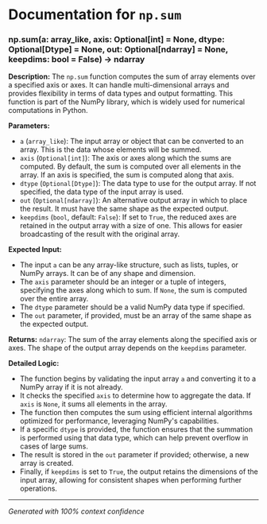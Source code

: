 # Documentation for `np.sum`

### np.sum(a: array_like, axis: Optional[int] = None, dtype: Optional[Dtype] = None, out: Optional[ndarray] = None, keepdims: bool = False) -> ndarray

**Description:**
The `np.sum` function computes the sum of array elements over a specified axis or axes. It can handle multi-dimensional arrays and provides flexibility in terms of data types and output formatting. This function is part of the NumPy library, which is widely used for numerical computations in Python.

**Parameters:**
- `a` (`array_like`): The input array or object that can be converted to an array. This is the data whose elements will be summed.
- `axis` (`Optional[int]`): The axis or axes along which the sums are computed. By default, the sum is computed over all elements in the array. If an axis is specified, the sum is computed along that axis.
- `dtype` (`Optional[Dtype]`): The data type to use for the output array. If not specified, the data type of the input array is used.
- `out` (`Optional[ndarray]`): An alternative output array in which to place the result. It must have the same shape as the expected output.
- `keepdims` (`bool`, default: `False`): If set to `True`, the reduced axes are retained in the output array with a size of one. This allows for easier broadcasting of the result with the original array.

**Expected Input:**
- The input `a` can be any array-like structure, such as lists, tuples, or NumPy arrays. It can be of any shape and dimension.
- The `axis` parameter should be an integer or a tuple of integers, specifying the axes along which to sum. If `None`, the sum is computed over the entire array.
- The `dtype` parameter should be a valid NumPy data type if specified.
- The `out` parameter, if provided, must be an array of the same shape as the expected output.

**Returns:**
`ndarray`: The sum of the array elements along the specified axis or axes. The shape of the output array depends on the `keepdims` parameter.

**Detailed Logic:**
- The function begins by validating the input array `a` and converting it to a NumPy array if it is not already.
- It checks the specified `axis` to determine how to aggregate the data. If `axis` is `None`, it sums all elements in the array.
- The function then computes the sum using efficient internal algorithms optimized for performance, leveraging NumPy's capabilities.
- If a specific `dtype` is provided, the function ensures that the summation is performed using that data type, which can help prevent overflow in cases of large sums.
- The result is stored in the `out` parameter if provided; otherwise, a new array is created.
- Finally, if `keepdims` is set to `True`, the output retains the dimensions of the input array, allowing for consistent shapes when performing further operations.

---
*Generated with 100% context confidence*
